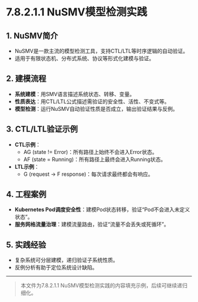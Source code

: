 # 7.8.2.1.1 NuSMV模型检测实践

## 1. NuSMV简介

- NuSMV是一款主流的模型检测工具，支持CTL/LTL等时序逻辑的自动验证。
- 适用于有限状态机、分布式系统、协议等形式化建模与验证。

## 2. 建模流程

- **系统建模**：用SMV语言描述系统状态、转移、变量。
- **性质表达**：用CTL/LTL公式描述需验证的安全性、活性、不变式等。
- **模型检测**：运行NuSMV自动验证性质是否成立，输出验证结果与反例。

## 3. CTL/LTL验证示例

- **CTL示例**：
  - AG (state != Error)：所有路径上始终不会进入Error状态。
  - AF (state = Running)：所有路径上最终会进入Running状态。
- **LTL示例**：
  - G (request -> F response)：每次请求最终都会有响应。

## 4. 工程案例

- **Kubernetes Pod调度安全性**：建模Pod状态转移，验证“Pod不会进入未定义状态”。
- **服务网格流量治理**：建模流量路由，验证“流量不会丢失或死循环”。

## 5. 实践经验

- 复杂系统可分层建模，递归验证子系统性质。
- 反例分析有助于定位系统设计缺陷。

---
> 本文件为7.8.2.1.1 NuSMV模型检测实践的内容填充示例，后续可继续递归细化。

